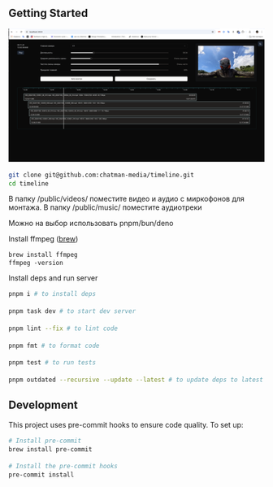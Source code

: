 ## Getting Started

![Timeline Interface](/public/timeline.png)

```bash
git clone git@github.com:chatman-media/timeline.git
cd timeline
```

В папку /public/videos/ поместите видео и аудио с миркофонов для монтажа.
В папку /public/music/ поместите аудиотреки

Можно на выбор использовать pnpm/bun/deno

Install ffmpeg ([brew](https://formulae.brew.sh/formula/ffmpeg))

```
brew install ffmpeg
ffmpeg -version
```

Install deps and run server

```bash
pnpm i # to install deps

pnpm task dev # to start dev server

pnpm lint --fix # to lint code

pnpm fmt # to format code

pnpm test # to run tests

pnpm outdated --recursive --update --latest # to update deps to latest versions (if needed)
```

## Development

This project uses pre-commit hooks to ensure code quality. To set up:

```bash
# Install pre-commit
brew install pre-commit

# Install the pre-commit hooks
pre-commit install
```
